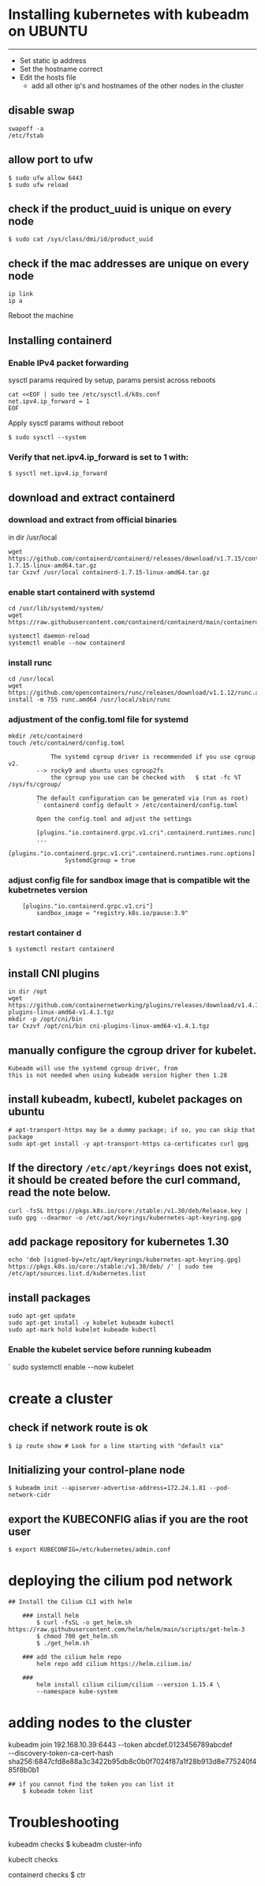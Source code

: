 # Installing kubernetes with kubeadm on UBUNTU
-------------------------
- Set static ip address
- Set the hostname correct
- Edit the hosts file
  - add all other ip's and hostnames of the other nodes in the cluster
## disable swap
    swapoff -a
    /etc/fstab

## allow port to ufw
```
$ sudo ufw allow 6443
$ sudo ufw reload
```
## check if the product_uuid is unique on every node
```
$ sudo cat /sys/class/dmi/id/product_uuid
```
## check if the mac addresses are unique on every node
```
ip link
ip a
```

Reboot the machine

## Installing containerd
### Enable IPv4 packet forwarding
sysctl params required by setup, params persist across reboots
```
cat <<EOF | sudo tee /etc/sysctl.d/k8s.conf
net.ipv4.ip_forward = 1
EOF
```
Apply sysctl params without reboot
```
$ sudo sysctl --system
```
### Verify that net.ipv4.ip_forward is set to 1 with:
```
$ sysctl net.ipv4.ip_forward
```
## download and extract containerd   
### download and extract from official binaries
in dir /usr/local
```
wget https://github.com/containerd/containerd/releases/download/v1.7.15/containerd-1.7.15-linux-amd64.tar.gz
tar Cxzvf /usr/local containerd-1.7.15-linux-amd64.tar.gz
```
### enable start containerd with systemd
```
cd /usr/lib/systemd/system/
wget https://raw.githubusercontent.com/containerd/containerd/main/containerd.service

systemctl daemon-reload
systemctl enable --now containerd
```

### install runc
```
cd /usr/local
wget https://github.com/opencontainers/runc/releases/download/v1.1.12/runc.amd64
install -m 755 runc.amd64 /usr/local/sbin/runc
```
### adjustment of the config.toml file for systemd
```
mkdir /etc/containerd
touch /etc/containerd/config.toml

            The systemd cgroup driver is recommended if you use cgroup v2.
        --> rocky9 and ubuntu uses cgroup2fs
            the cgroup you use can be checked with   $ stat -fc %T /sys/fs/cgroup/

        The default configuration can be generated via (run as root)
        ` containerd config default > /etc/containerd/config.toml

        Open the config.toml and adjust the settings

        [plugins."io.containerd.grpc.v1.cri".containerd.runtimes.runc]
        ...
            [plugins."io.containerd.grpc.v1.cri".containerd.runtimes.runc.options]
                SystemdCgroup = true
```
### adjust config file for sandbox image that is compatible wit the kubetrnetes version
        [plugins."io.containerd.grpc.v1.cri"]
            sandbox_image = "registry.k8s.io/pause:3.9"

### restart container d
```
$ systemctl restart containerd
```
## install CNI plugins
```
in dir /opt
wget https://github.com/containernetworking/plugins/releases/download/v1.4.1/cni-plugins-linux-amd64-v1.4.1.tgz
mkdir -p /opt/cni/bin
tar Cxzvf /opt/cni/bin cni-plugins-linux-amd64-v1.4.1.tgz
```

## manually configure the cgroup driver for kubelet.
    Kubeadm will use the systemd cgroup driver, from
    this is not needed when using kubeadm version higher then 1.28

## install kubeadm, kubectl, kubelet packages on ubuntu
``` sudo apt-get update
# apt-transport-https may be a dummy package; if so, you can skip that package
sudo apt-get install -y apt-transport-https ca-certificates curl gpg
```

## If the directory `/etc/apt/keyrings` does not exist, it should be created before the curl command, read the note below.
```
curl -fsSL https://pkgs.k8s.io/core:/stable:/v1.30/deb/Release.key | sudo gpg --dearmor -o /etc/apt/keyrings/kubernetes-apt-keyring.gpg
```
## add package repository for kubernetes 1.30
```
echo 'deb [signed-by=/etc/apt/keyrings/kubernetes-apt-keyring.gpg] https://pkgs.k8s.io/core:/stable:/v1.30/deb/ /' | sudo tee /etc/apt/sources.list.d/kubernetes.list
```

## install packages
```
sudo apt-get update
sudo apt-get install -y kubelet kubeadm kubectl
sudo apt-mark hold kubelet kubeadm kubectl
```

### Enable the kubelet service before running kubeadm
` sudo systemctl enable --now kubelet

# create a cluster
## check if network route is ok
```
$ ip route show # Look for a line starting with "default via"
```
## Initializing your control-plane node
```
$ kubeadm init --apiserver-advertise-address=172.24.1.81 --pod-network-cidr
```
## export the KUBECONFIG alias if you are the root user
```
$ export KUBECONFIG=/etc/kubernetes/admin.conf
```

# deploying the cilium pod network
    ## Install the Cilium CLI with helm

        ### install helm
            $ curl -fsSL -o get_helm.sh https://raw.githubusercontent.com/helm/helm/main/scripts/get-helm-3
            $ chmod 700 get_helm.sh
            $ ./get_helm.sh

        ### add the cilium helm repo
            helm repo add cilium https://helm.cilium.io/

        ###
            helm install cilium cilium/cilium --version 1.15.4 \
            --namespace kube-system


# adding nodes to the cluster

kubeadm join 192.168.10.39:6443 --token abcdef.0123456789abcdef \
        --discovery-token-ca-cert-hash sha256:6847cfd8e88a3c3422b95db8c0b0f7024f87a1f28b913d8e775240f485f8b0b1

    ## if you cannot find the token you can list it
        $ kubeadm token list



# Troubleshooting

kubeadm checks
$ kubeadm cluster-info

kubeclt checks


containerd checks
$ ctr
